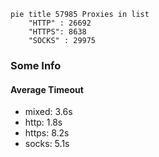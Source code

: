 
```mermaid
pie title 57985 Proxies in list
    "HTTP" : 26692
    "HTTPS": 8638
    "SOCKS" : 29975
```

### Some Info
#### Average Timeout

- mixed: 3.6s
- http: 1.8s
- https: 8.2s
- socks: 5.1s